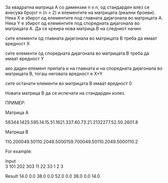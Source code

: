 За квадратна матрица А со димензии n x n, од стандарден влез се внесува бројот n (n > 2) и елементите на матрицата (реални броеви). Нека X e збирот од елементите под главната дијагонала во матрицата А. Нека Y е збирот од елементите под споредната дијагонала во матрицата А. Да се креира нова матрица B на следниот начин:

сите елементи од главната дијагонала во матрицата B треба да имаат вредност X

сите елементи од споредната дијагонала во матрицата B треба да имаат вредност Y

ако даден елемент припаѓа и на главната и на споредната дијагонала во матрицата B, тогаш неговата вредност e X+Y

сите останати елементи во матрицата B имаат вредност 0

Новата матрица B да се испечати на стандарден излез.

ПРИМЕР:

Матрица A

58344.1425.595.14.15.51.1621.337.40.73.21.2132277.52.50.2601.8



Матрица B

110.200049.50110.2049.5000159.700049.50110.2049.5000110.2

For example:

Input	
3
101 202 303
11 22 33
1 2 3

Result
14.0 0.0 38.0 
0.0 52.0 0.0 
38.0 0.0 14.0 
